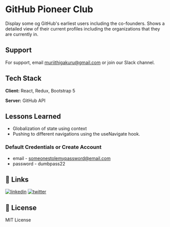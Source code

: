 
# GitHub Pioneer Club

Display some og GitHub's earliest users including the co-founders. Shows a detailed view of their current profiles including the organizations that they are currently in.


## Support

For support, email muriithigakuru@gmail.com or join our Slack channel.



## Tech Stack

**Client:** React, Redux, Bootstrap 5

**Server:** GitHub API


## Lessons Learned

- Globalization of state using context
- Pushing to different navigations using the useNavigate hook.

### Default Credentials or Create Account
- email - someonestolemypassword@email.com
- password - dumbpass22




## 🔗 Links
[![linkedin](https://img.shields.io/badge/linkedin-0A66C2?style=for-the-badge&logo=linkedin&logoColor=white)](https://www.linkedin.com/in/muriithigakuru)
[![twitter](https://img.shields.io/badge/twitter-1DA1F2?style=for-the-badge&logo=twitter&logoColor=white)](https://twitter.com/muriithi_gakuru)


## 🚀 License
MIT License

